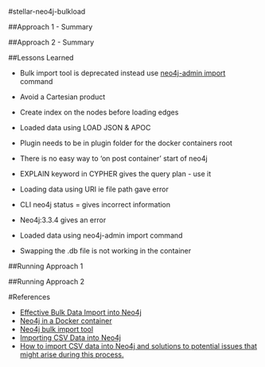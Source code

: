 #stellar-neo4j-bulkload

##Approach 1 - Summary 

##Approach 2 - Summary 

##Lessons Learned 
- Bulk import tool is deprecated instead use [neo4j-admin import](https://neo4j.com/docs/operations-manual/current/tools/import/syntax/) command 
- Avoid a Cartesian product 
- Create index on the nodes before loading edges 
- Loaded data using LOAD JSON & APOC 
- Plugin needs to be in plugin folder for the docker containers root 
- There is no easy way to ‘on post container’ start of neo4j 
- EXPLAIN keyword in CYPHER gives the query plan - use it 
- Loading data using URI ie file path gave error 
- CLI neo4j status = gives incorrect information 
- Neo4j:3.3.4 gives an error

- Loaded data using neo4j-admin import command 
- Swapping the .db file is not working in the container 

##Running Approach 1 

##Running Approach 2 


#References
- [Effective Bulk Data Import into Neo4j](https://neo4j.com/blog/bulk-data-import-neo4j-3-0/)
- [Neo4j in a Docker container](https://neo4j.com/docs/operations-manual/current/installation/docker/)
- [Neo4j bulk import tool](https://neo4j.com/docs/operations-manual/current/tools/import/) 
- [Importing CSV Data into Neo4j](https://neo4j.com/developer/guide-import-csv/)
- [How to import CSV data into Neo4j and solutions to potential issues that might arise during this process.](https://neo4j.com/developer/guide-import-csv/#_super_fast_batch_importer_for_huge_datasets)

